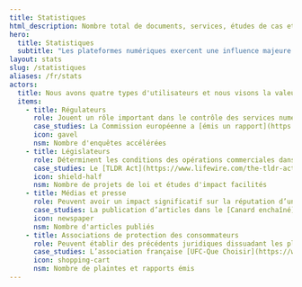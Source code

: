 ```yaml
---
title: Statistiques
html_description: Nombre total de documents, services, études de cas et analyses dans l'écosystème Open Terms Archive
hero:
  title: Statistiques
  subtitle: "Les plateformes numériques exercent une influence majeure sur la circulation mondiale de l’information, la gestion des données personnelles et les pratiques commerciales. Cette influence repose sur des règles formulées dans des documents souvent complexes et en perpétuelle évolution : conditions d’utilisation, politiques de confidentialité, régles de la communauté, etc.<br/><br/>Open Terms Archive comble une lacune essentielle en rendant ces règles lisibles, comparables et accessibles, afin d’en suivre les évolutions et d’en comprendre les enjeux."
layout: stats
slug: /statistiques
aliases: /fr/stats
actors:
  title: Nous avons quatre types d'utilisateurs et nous visons la valeur produite, la <span class="fontstyle--italic">North Star Metric</span> <i class="icon icon--size-inherit" data-lucide="sparkles"></i>, pour chacun d'eux.
  items:
    - title: Régulateurs
      role: Jouent un rôle important dans le contrôle des services numériques, ayant la capacité d’imposer des peines ou des sanctions.
      case_studies: La Commission européenne a [émis un rapport](https://op.europa.eu/en/publication-detail/-/publication/d6a287b5-5116-11ee-9220-01aa75ed71a1/language-en/) utilisant Open Terms Archive pour faire une [évaluation](https://ppmi.lt/news-insights/ppmi-has-completed-early-evaluation-p2b-regulation) à grande échelle de la conformité au [règlement P2B](https://eur-lex.europa.eu/eli/reg/2019/1150/oj).
      icon: gavel
      nsm: Nombre d'enquêtes accélérées
    - title: Législateurs
      role: Déterminent les conditions des opérations commerciales dans leurs juridictions et peuvent dans certains cas avoir de l’influence au-delà de leur territoire.
      case_studies: Le [TLDR Act](https://www.lifewire.com/the-tldr-act-could-help-you-make-sense-of-terms-of-service-agreements-5216643), projet de loi américain visant à imposer la publication des résumés des conditions d’utilisation dans des formats lisibles par les machines, a cité Open Terms Archive en exemple.
      icon: shield-half
      nsm: Nombre de projets de loi et études d'impact facilités
    - title: Médias et presse
      role: Peuvent avoir un impact significatif sur la réputation d’un service, pouvant aller jusqu’à menacer son nombre d’utilisateurs.
      case_studies: La publication d’articles dans le [Canard enchaîné](https://www.lecanardenchaine.fr/technologie-sciences/49891-a-bruxelles-la-lutte-anti-musk-reste-dans-les-choux),  [Vert](https://vert.eco/articles/musk-zuckerberg-bezos-les-cinq-dernieres-dingueries-des-geants-de-la-tech-qui-montrent-leur-bascule-trumpiste) et plusieurs blogs de l’écosystème numérique a été rendue possible grâce à l’identification et la diffusion, en janvier 2025, par Open Terms Archive, des changements apportés par Meta à leurs protections contre les discours haineux. 
      icon: newspaper
      nsm: Nombre d'articles publiés
    - title: Associations de protection des consommateurs
      role: Peuvent établir des précédents juridiques dissuadant les plateformes d’appliquer des pratiques déloyales.
      case_studies: L’association française [UFC-Que Choisir](https://www.quechoisir.org/) a contacté une place de marché à la suite d’une mise à jour de ses conditions de vente, repérée grâce à Open Terms Archive, qui a rétabli en cinq jours une clause obligatoire prévue par la loi.
      icon: shopping-cart
      nsm: Nombre de plaintes et rapports émis
---
```

